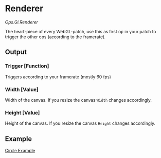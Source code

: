 # Renderer

*Ops.Gl.Renderer*  

The heart-piece of every WebGL-patch, use this as first op in your patch to trigger the other ops (according to the framerate).

## Output

### Trigger [Function]

Triggers according to your framerate (mostly 60 fps)

### Width [Value]

Width of the canvas. If you resize the canvas `Width` changes accordingly.

### Height [Value]

Height of the canvas. If you resize the canvas `Height` changes accordingly.

## Example

[Circle Example](https://cables.gl/ui/#/project/570287b85cac100233a4f85f)